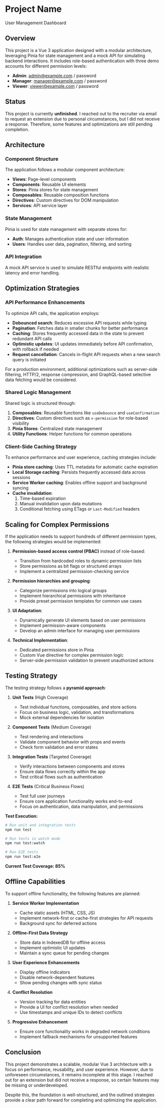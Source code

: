 # Project Name
User Management Dashboard

## Overview
This project is a Vue 3 application designed with a modular architecture, leveraging Pinia for state management and a mock API for simulating backend interactions. It includes role-based authentication with three demo accounts for different permission levels:

- **Admin**: [admin@example.com](mailto:admin@example.com) / password
- **Manager**: [manager@example.com](mailto:manager@example.com) / password
- **Viewer**: [viewer@example.com](mailto:viewer@example.com) / password

## Status
This project is currently **unfinished**. I reached out to the recruiter via email to request an extension due to personal circumstances, but I did not receive a response. Therefore, some features and optimizations are still pending completion.

## Architecture

### Component Structure
The application follows a modular component architecture:

- **Views**: Page-level components
- **Components**: Reusable UI elements
- **Stores**: Pinia stores for state management
- **Composables**: Reusable composition functions
- **Directives**: Custom directives for DOM manipulation
- **Services**: API service layer

### State Management
Pinia is used for state management with separate stores for:

- **Auth**: Manages authentication state and user information
- **Users**: Handles user data, pagination, filtering, and sorting

### API Integration
A mock API service is used to simulate RESTful endpoints with realistic latency and error handling.

## Optimization Strategies

### API Performance Enhancements
To optimize API calls, the application employs:

- **Debounced search**: Reduces excessive API requests while typing
- **Pagination**: Fetches data in smaller chunks for better performance
- **Caching**: Stores frequently accessed data in the state to prevent redundant API calls
- **Optimistic updates**: UI updates immediately before API confirmation, with rollback if needed
- **Request cancellation**: Cancels in-flight API requests when a new search query is initiated

For a production environment, additional optimizations such as server-side filtering, HTTP/2, response compression, and GraphQL-based selective data fetching would be considered.

### Shared Logic Management
Shared logic is structured through:

1. **Composables**: Reusable functions like `useDebounce` and `useConfirmation`
2. **Directives**: Custom directives such as `v-permission` for role-based visibility
3. **Pinia Stores**: Centralized state management
4. **Utility Functions**: Helper functions for common operations

### Client-Side Caching Strategy
To enhance performance and user experience, caching strategies include:

- **Pinia store caching**: Uses TTL metadata for automatic cache expiration
- **Local Storage caching**: Persists frequently accessed data across sessions
- **Service Worker caching**: Enables offline support and background syncing
- **Cache invalidation**:
  1. Time-based expiration
  2. Manual invalidation upon data mutations
  3. Conditional fetching using ETags or `Last-Modified` headers

## Scaling for Complex Permissions
If the application needs to support hundreds of different permission types, the following strategies would be implemented:

1. **Permission-based access control (PBAC)** instead of role-based:
   - Transition from hardcoded roles to dynamic permission lists
   - Store permissions as bit flags or structured arrays
   - Implement a centralized permission-checking service

2. **Permission hierarchies and grouping**:
   - Categorize permissions into logical groups
   - Implement hierarchical permissions with inheritance
   - Provide preset permission templates for common use cases

3. **UI Adaptation**:
   - Dynamically generate UI elements based on user permissions
   - Implement permission-aware components
   - Develop an admin interface for managing user permissions

4. **Technical Implementation**:
   - Dedicated permissions store in Pinia
   - Custom Vue directive for complex permission logic
   - Server-side permission validation to prevent unauthorized actions

## Testing Strategy

The testing strategy follows a **pyramid approach**:

1. **Unit Tests** (High Coverage)
   - Test individual functions, composables, and store actions
   - Focus on business logic, validation, and transformations
   - Mock external dependencies for isolation

2. **Component Tests** (Medium Coverage)
   - Test rendering and interactions
   - Validate component behavior with props and events
   - Check form validation and error states

3. **Integration Tests** (Targeted Coverage)
   - Verify interactions between components and stores
   - Ensure data flows correctly within the app
   - Test critical flows such as authentication

4. **E2E Tests** (Critical Business Flows)
   - Test full user journeys
   - Ensure core application functionality works end-to-end
   - Focus on authentication, data manipulation, and permissions

**Test Execution:**
```sh
# Run unit and integration tests
npm run test

# Run tests in watch mode
npm run test:watch

# Run E2E tests
npm run test:e2e
```

**Current Test Coverage: 85%**

## Offline Capabilities

To support offline functionality, the following features are planned:

1. **Service Worker Implementation**
   - Cache static assets (HTML, CSS, JS)
   - Implement network-first or cache-first strategies for API requests
   - Background sync for deferred actions

2. **Offline-First Data Strategy**
   - Store data in IndexedDB for offline access
   - Implement optimistic UI updates
   - Maintain a sync queue for pending changes

3. **User Experience Enhancements**
   - Display offline indicators
   - Disable network-dependent features
   - Show pending changes with sync status

4. **Conflict Resolution**
   - Version tracking for data entities
   - Provide a UI for conflict resolution when needed
   - Use timestamps and unique IDs to detect conflicts

5. **Progressive Enhancement**
   - Ensure core functionality works in degraded network conditions
   - Implement fallback mechanisms for unsupported features

## Conclusion

This project demonstrates a scalable, modular Vue 3 architecture with a focus on performance, reusability, and user experience. However, due to unforeseen circumstances, it remains incomplete at this stage. I reached out for an extension but did not receive a response, so certain features may be missing or underdeveloped.

Despite this, the foundation is well-structured, and the outlined strategies provide a clear path forward for completing and optimizing the application.

